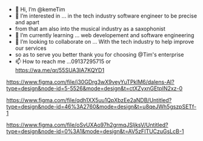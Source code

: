 - 👋 Hi, I’m @kemeTim
- 👀 I’m interested in ... in the tech industry software engineer to be precise and apart
- from that am also into the musical industry as a saxophonist 
- 🌱 I’m currently learning ... web developement and software engineering 
- 💞️ I’m looking to collaborate on ... With the tech industry to help improve our services
- so as to serve you better thank you for choosing @Tim's enterprise 
- 📫 How to reach me ...09137295715 or https://wa.me/qr/55SUA3IA7KQYD1

<!---
kemeTim/kemeTim is a ✨ special ✨ repository because its `README.md` (this file) appears on your GitHub profile.
You can click the Preview link to take a look at your changes.
--->
https://www.figma.com/file/j30GDrg3wX9veyYuTPklM6/dalens-AI?type=design&node-id=5-5526&mode=design&t=ctXZyxnGEtpIN2xz-0

https://www.figma.com/file/qdh1XX5uu1QpXbzEe2aNDB/Untitled?type=design&node-id=46%3A2760&mode=design&t=u8qeJWh5gszpSETf-1

https://www.figma.com/file/oSvUXAo97h2grmqJSljksV/Untitled?type=design&node-id=0%3A1&mode=design&t=AV5zFITUCzuGsLcB-1
